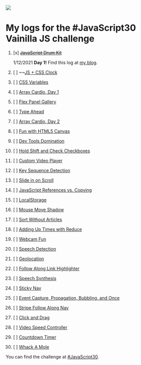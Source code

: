 ﻿![](https://javascript30.com/images/JS3-social-share.png)

# My logs for the #JavaScript30 Vainilla JS challenge

1. [x] ~~[JavaScript Drum Kit](./01%20-%20JavaScript%20Drum%20Kit)~~

    1/12/2021 **Day 1!** Find this log at [my blog](https://yasledesma.hashnode.dev/day-130-javascript-drum-kit-javascript30).

2. [ ] ~~[JS + CSS Clock](./02%20-%20JS%20%2B%20CSS%20Clock)
3. [ ] [CSS Variables](./03%20-%20CSS%20Variables)
4. [ ] [Array Cardio, Day 1](./04%20-%20Array%20Cardio%20Day%201)
5. [ ] [Flex Panel Gallery](./05%20-%20Flex%20Panel%20Gallery)
6. [ ] [Type Ahead](./06%20-%20Type%20Ahead)
7. [ ] [Array Cardio, Day 2](./07%20-%20Array%20Cardio%20Day%202)
8. [ ] [Fun with HTML5 Canvas](./08%20-%20Fun%20with%20HTML5%20Canvas)
9. [ ] [Dev Tools Domination](./09%20-%20Dev%20Tools%20Domination)
10. [ ] [Hold Shift and Check Checkboxes](./10%20-%20Hold%20Shift%20and%20Check%20Checkboxes)
11. [ ] [Custom Video Player](./11%20-%20Custom%20Video%20Player)
12. [ ] [Key Sequence Detection](./12%20-%20Key%20Sequence%20Detection)
13. [ ] [Slide in on Scroll](./13%20-%20Slide%20in%20on%20Scroll)
14. [ ] [JavaScript References vs. Copying](./14%20-%20JavaScript%20References%20VS%20Copying)
15. [ ] [LocalStorage](./15%20-%20LocalStorage)
16. [ ] [Mouse Move Shadow](./16%20-%20Mouse%20Move%20Shadow)
17. [ ] [Sort Without Articles](./17%20-%20Sort%20Without%20Articles)
18. [ ] [Adding Up Times with Reduce](./18%20-%20Adding%20Up%20Times%20with%20Reduce)
19. [ ] [Webcam Fun](./19%20-%20Webcam%20Fun)
20. [ ] [Speech Detection](./20%20-%20Speech%20Detection)
21. [ ] [Geolocation](#)
22. [ ] [Follow Along Link Highlighter](./22%20-%20Follow%20Along%20Link%20Highlighter)
23. [ ] [Speech Synthesis](./23%20-%20Speech%20Synthesis)
24. [ ] [Sticky Nav](./24%20-%20Sticky%20Nav)
25. [ ] [Event Capture, Propagation, Bubbling, and Once](./25%20-%20Event%20Capture,%20Propagation,%20Bubbling%20and%20Once)
26. [ ] [Stripe Follow Along Nav](./26%20-%20Stripe%20Follow%20Along%20Nav)
27. [ ] [Click and Drag](./27%20-%20Click%20and%20Drag)
28. [ ] [Video Speed Controller](./28%20-%20Video%20Speed%20Controller)
29. [ ] [Countdown Timer](./29%20-%20Countdown%20Timer)
30. [ ] [Whack A Mole](./30%20-%20Whack%20A%20Mole)


You can find the challenge at [#JavaScript30](https://javascript30.com/).